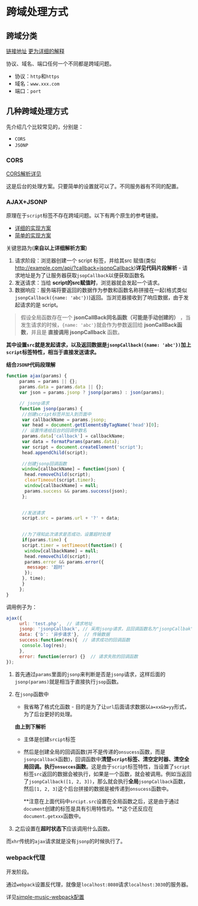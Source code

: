 # 跨域处理方式

## 跨域分类

[链接地址](http://web.jobbole.com/88519/)
[更为详细的解释](http://web.jobbole.com/92405/)

协议、域名、端口任何一个不同都是跨域问题。

* 协议：`http`和`https`
* 域名：`www.xxx.com`
* 端口：`port`

## 几种跨域处理方式

先介绍几个比较常见的，分别是：
  
* `CORS`
* `JSONP`

### CORS

[CORS解析详见](http://www.ruanyifeng.com/blog/2016/04/cors.html)

这是后台的处理方案。只要简单的设置就可以了。不同服务器有不同的配置。

### AJAX+JSONP

原理在于`script`标签不存在跨域问题。以下有两个原生的参考链接。

* [详细的实现方案](https://juejin.im/entry/589921640ce46300560ef894)
* [简单的实现方案](https://segmentfault.com/a/1190000012469713#articleHeader7)

关键思路为(**来自以上详细解析方案**)

1. 请求阶段：浏览器创建一个 script 标签，并给其src 赋值(类似 http://example.com/api/?callback=jsonpCallback)**详见代码片段解析** - 请求地址是为了让服务器获取`jsopCallback`以便获取函数名
2. 发送请求：当给 **script的src赋值时**，浏览器就会发起一个请求。
3. 数据响应：服务端将要返回的数据作为参数和函数名称拼接在一起(格式类似`jsonpCallback({name: 'abc'})`)返回。当浏览器接收到了响应数据，由于发起请求的是 script。

  > 假设全局函数存在一个 **jsonCallBack同名函数（可能是手动创建的）** ，当发生请求的时候，`{name: 'abc'}`就会作为参数返回给 **jsonCallBack函数**，并且是 **直接调用 jsonpCallback** 函数。

**其中设置`src`就是发起请求，以及返回数据是`jsonpCallback({name: 'abc'})`加上`script`标签特性，相当于直接发送请求。**

**结合`JSONP`代码段理解**

```JavaScript
function ajax(params) { 
     params = params || {}; 
     params.data = params.data || {}; 
     var json = params.jsonp ? jsonp(params) : json(params);   

     // jsonp请求 
     function jsonp(params) { 
      //创建script标签并加入到页面中 
      var callbackName = params.jsonp; 
      var head = document.getElementsByTagName('head')[0]; 
      // 设置传递给后台的回调参数名 
      params.data['callback'] = callbackName; 
      var data = formatParams(params.data); 
      var script = document.createElement('script'); 
      head.appendChild(script);  
      
      //创建jsonp回调函数 
      window[callbackName] = function(json) { 
       head.removeChild(script); 
       clearTimeout(script.timer); 
       window[callbackName] = null; 
       params.success && params.success(json); 
      };  
    

      //发送请求 
      script.src = params.url + '?' + data;  
    

      //为了得知此次请求是否成功，设置超时处理 
      if(params.time) { 
      script.timer = setTimeout(function() { 
       window[callbackName] = null; 
       head.removeChild(script); 
       params.error && params.error({ 
        message: '超时' 
       }); 
      }, time); 
      } 
     };  
}
```

调用例子为：

```JavaScript
ajax({ 
     url: 'test.php',  // 请求地址
     jsonp: 'jsonpCallback', // 采用jsonp请求，且回调函数名为"jsonpCallbak"，可以设置为合法的字符串
     data: {'b': '异步请求'},  // 传输数据
     success:function(res){  // 请求成功的回调函数
      console.log(res); 
     },
     error: function(error) {}  // 请求失败的回调函数
});
```

1. 首先通过`params`里面的`jsonp`来判断是否是`jsonp`请求，这样后面的`jsonp(params)`就是相当于直接执行`jsop`函数。
2. 在`jsonp`函数中
    * 我省略了格式化函数 -  目的是为了让`url`后面请求数据以`a=xx&b=yy`形式，为了后台更好的处理。

    **由上到下解析**
    
    * 主体是创建`srcipt`标签
    * 然后是创建全局的回调函数(并不是传递的`onsucess`函数，而是`jsonpcallback`函数)，回调函数中**清楚`script`标签、清空定时器、清空全局回调。执行`onsucces`函数**。这是由于`script`标签特性，当设置了`script`标签`src`返回的数据会被执行，如果是一个函数，就会被调用。例如当返回了`jsonpCallback([1, 2, 3])`，那么就会执行**全局**`jsonpCallback`函数，然后`[1, 2, 3]`这个后台拼接的数据是被传递到`onsucess`函数中。
    
      **注意在上面代码中`srcipt.src`设置在全局函数之后，这是由于通过`document`创建的标签是具有引用特性的。**这个还反应在`document.getxxx`函数中。

3. 之后设置在**超时状态下**应该调用什么函数。

而`xhr`传统的`ajax`请求就是没有`jsonp`的时候执行了。

### webpack代理

开发阶段。

通过`webpack`设置反代理，就像是`localhost:8080`请求`localhost:3030`的服务器。

详见[simple-music-webpack配置](https://github.com/JiangWeixian/simple-music/blob/dev/config/index.js)